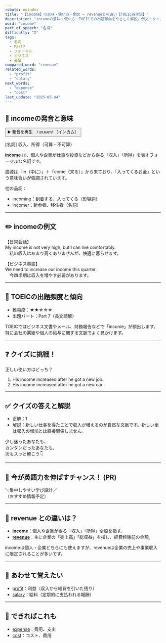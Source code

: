 ```yaml
---
robots: noindex
title: "【income】の意味・使い方・例文 ― revenueとの違い【TOEIC英単語】"
description: "incomeの意味・使い方・TOEICでの出題傾向をやさしく解説。例文・クイズ付きでrevenueとの違いもわかりやすく学べます。"
word: "income"
part_of_speech: "名詞"
difficulty: "2"
tags:
  - 名詞
  - Part7
  - フォーマル
  - ビジネス
  - 会議
compared_word: "revenue"
related_words:
  - "profit"
  - "salary"
next_words:
  - "expense"
  - "cost"
last_update: "2025-05-04"
---
```


## 🔰 incomeの発音と意味

<button class="play-audio" onclick="playTTS('income')">
  <span class="play-audio-main">
    ▶️ 発音を再生　/ˈɪn.kʌm/
  </span>
  <span class="play-audio-sub">
    （インカム）
  </span>
</button>

[名詞] 収入、所得（可算・不可算）

**income** は、個人や企業が仕事や投資などから得る「収入」「所得」を表すフォーマルな名詞です。

語源は「in（中に）」＋「come（来る）」から来ており、「入ってくるお金」という意味合いが強調されています。

他の品詞：  
- incoming：到着する、入ってくる（形容詞）
- incomer：新参者、移住者（名詞）

---

## ✏️ incomeの例文

【日常会話】  
My income is not very high, but I can live comfortably.  
　私の収入はあまり高くありませんが、快適に暮らせます。

【ビジネス英語】  
We need to increase our income this quarter.  
　今四半期は収入を増やす必要があります。

---

## 🎯 TOEICの出題頻度と傾向

- 難易度：★★☆☆☆
- 出題パート：Part 7（長文読解）

TOEICではビジネス文書やメール、財務報告などで「income」が頻出します。特に会社の業績や個人の給与に関する文脈でよく見かけます。

---

## ❓ クイズに挑戦！

正しい使い方はどっち？

1. His income increased after he got a new job.  
2. His income increased after he got a new car.

---

## ✅ クイズの答えと解説

- 正解：**1**
- 解説：新しい仕事を得たことで収入が増えるのが自然な文脈です。新しい車は収入の増加とは直接関係しません。

少し迷ったあなたも、  
カンタンだったあなたも、  
次もスッと解こう👇️

---

## 🚀 今が英語力を伸ばすチャンス！ (PR)

<div class="info-center">
＼集中しやすい学び設計／<br>  
（おすすめ情報予定）
</div>

---

## 🤔  revenue との違いは？

- **income**：個人や企業が得る「収入」「所得」全般を指す。
- **[revenue](/word/revenue)**：主に企業の「売上高」「総収益」を指し、経費控除前の金額。

incomeは個人・企業どちらにも使えますが、revenueは企業の売上や事業収入に限定されることが多いです。

---

## 🧩 あわせて覚えたい

- [profit](/word/profit)：利益（収入から経費を引いた残り）
- [salary](/word/salary)：給料（定期的に支払われる報酬）

---

## 📖 できればこれも

- [expense](/word/expense)：費用、支出
- [cost](/word/cost)：コスト、費用

<!-- cvid: aid27_bid38 -->
